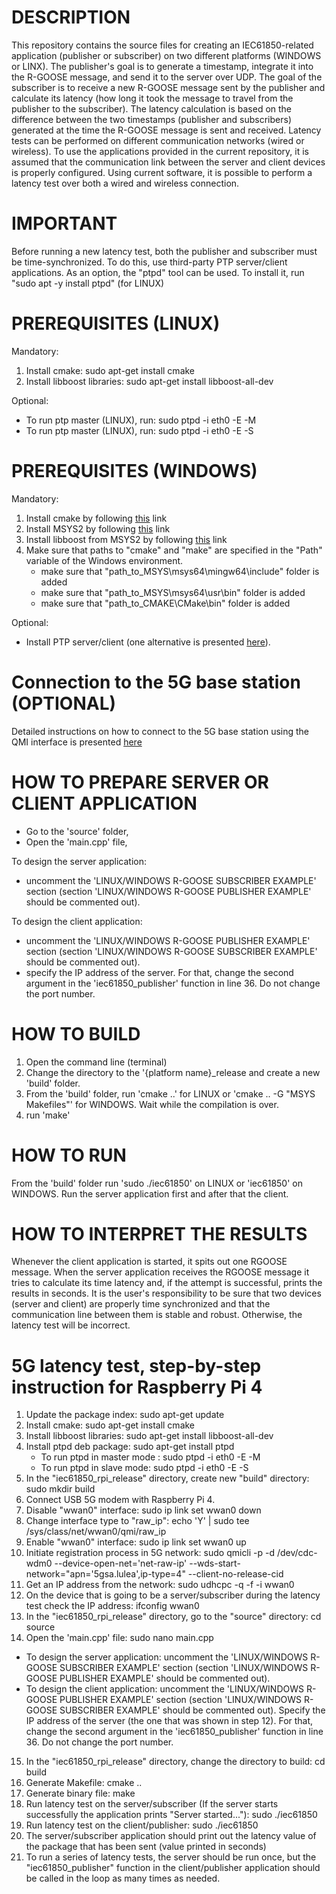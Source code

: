 # DESCRIPTION
This repository contains the source files for creating an IEC61850-related application (publisher or subscriber) on two different platforms (WINDOWS or LINX). The publisher's goal is to generate a timestamp, integrate it into the R-GOOSE message, and send it to the server over UDP. The goal of the subscriber is to receive a new R-GOOSE message sent by the publisher and calculate its latency (how long it took the message to travel from the publisher to the subscriber). The latency calculation is based on the difference between the two timestamps (publisher and subscribers) generated at the time the R-GOOSE message is sent and received. Latency tests can be performed on different communication networks (wired or wireless). To use the applications provided in the current repository, it is assumed that the communication link between the server and client devices is properly configured. Using current software, it is possible to perform a latency test over both a wired and wireless connection.  

# IMPORTANT
Before running a new latency test, both the publisher and subscriber must be time-synchronized. To do this, use third-party PTP server/client applications. As an option, the "ptpd" tool can be used. To install it, run "sudo apt -y install ptpd" (for LINUX)

# PREREQUISITES (LINUX)
Mandatory:
1. Install cmake: sudo apt-get install cmake
2. Install libboost libraries: sudo apt-get install libboost-all-dev

Optional:
- To run ptp master (LINUX), run: sudo ptpd -i eth0 -E -M
- To run ptp master (LINUX), run: sudo ptpd -i eth0 -E -S

# PREREQUISITES (WINDOWS)
Mandatory:
1. Install cmake by following [this](https://cmake.org/download/) link
2. Install MSYS2 by following [this](https://www.msys2.org/) link
3. Install libboost from MSYS2 by following [this](https://packages.msys2.org/package/mingw-w64-x86_64-boost) link
4. Make sure that paths to "cmake" and "make" are specified in the "Path" variable of the Windows environment.
   - make sure that "path_to_MSYS\msys64\mingw64\include" folder is added
   - make sure that "path_to_MSYS\msys64\usr\bin" folder is added
   - make sure that "path_to_CMAKE\CMake\bin" folder is added

Optional:
- Install PTP server/client (one alternative is presented [here](https://timemachinescorp.com/wp-content/uploads/Windows10PTPClient.pdf)).

# Connection to the 5G base station (OPTIONAL)
Detailed instructions on how to connect to the 5G base station using the QMI interface is presented [here](https://docs.sixfab.com/page/setting-up-a-data-connection-over-qmi-interface-using-libqmi)

# HOW TO PREPARE SERVER OR CLIENT APPLICATION
- Go to the 'source' folder,
- Open the 'main.cpp' file,

To design the server application:
- uncomment the 'LINUX/WINDOWS R-GOOSE SUBSCRIBER EXAMPLE' section (section 'LINUX/WINDOWS R-GOOSE PUBLISHER EXAMPLE' should be commented out).

To design the client application:
- uncomment the 'LINUX/WINDOWS R-GOOSE PUBLISHER EXAMPLE' section (section 'LINUX/WINDOWS R-GOOSE SUBSCRIBER EXAMPLE' should be commented out).
- specify the IP address of the server. For that, change the second argument in the 'iec61850_publisher' function in line 36. Do not change the port number.

# HOW TO BUILD
1. Open the command line (terminal)
2. Change the directory to the '{platform name}_release and create a new 'build' folder.
3. From the 'build' folder, run 'cmake ..' for LINUX or 'cmake .. -G "MSYS Makefiles"' for WINDOWS. Wait while the compilation is over.
4. run 'make'

# HOW TO RUN
From the 'build' folder run 'sudo ./iec61850' on LINUX or 'iec61850' on WINDOWS. Run the server application first and after that the client.

# HOW TO INTERPRET THE RESULTS
Whenever the client application is started, it spits out one RGOOSE message. When the server application receives the RGOOSE message it tries to calculate its time latency and, if the attempt is successful, prints the results in seconds. It is the user's responsibility to be sure that two devices (server and client) are properly time synchronized and that the communication line between them is stable and robust. Otherwise, the latency test will be incorrect.

# 5G latency test, step-by-step instruction for Raspberry Pi 4
1. Update the package index: sudo apt-get update
2. Install cmake: sudo apt-get install cmake
3. Install libboost libraries: sudo apt-get install libboost-all-dev
4. Install ptpd deb package: sudo apt-get install ptpd
   - To run ptpd in master mode : sudo ptpd -i eth0 -E -M
   - To run ptpd in slave mode: sudo ptpd -i eth0 -E -S
5. In the "iec61850_rpi_release" directory, create new "build" directory: sudo mkdir build
6. Connect USB 5G modem with Raspberry Pi 4.
7. Disable "wwan0" interface: sudo ip link set wwan0 down
8. Change interface type to "raw_ip": echo 'Y' | sudo tee /sys/class/net/wwan0/qmi/raw_ip
9. Enable "wwan0" interface: sudo ip link set wwan0 up
10. Initiate registration process in 5G network: sudo qmicli -p -d /dev/cdc-wdm0 --device-open-net='net-raw-ip' --wds-start-network="apn='5gsa.lulea',ip-type=4" --client-no-release-cid
11. Get an IP address from the network: sudo udhcpc -q -f -i wwan0
12. On the device that is going to be a server/subscriber during the latency test check the IP address: ifconfig wwan0
13. In the "iec61850_rpi_release" directory, go to the "source" directory: cd source
14. Open the 'main.cpp' file: sudo nano main.cpp
   - To design the server application: uncomment the 'LINUX/WINDOWS R-GOOSE SUBSCRIBER EXAMPLE' section (section 'LINUX/WINDOWS R-GOOSE PUBLISHER EXAMPLE' should be commented out).
   - To design the client application: uncomment the 'LINUX/WINDOWS R-GOOSE PUBLISHER EXAMPLE' section (section 'LINUX/WINDOWS R-GOOSE SUBSCRIBER EXAMPLE' should be commented out). Specify the IP address of the server (the one that was shown in step 12). For that, 
     change the second argument in the 'iec61850_publisher' function in line 36. Do not change the port number.
15. In the "iec61850_rpi_release" directory, change the directory to build: cd build
16. Generate Makefile: cmake ..
17. Generate binary file: make
18. Run latency test on the server/subscriber (If the server starts successfully the application prints "Server started..."): sudo ./iec61850
19. Run latency test on the client/publisher: sudo ./iec61850
20. The server/subscriber application should print out the latency value of the package that has been sent (value printed in seconds)
21. To run a series of latency tests, the server should be run once, but the "iec61850_publisher" function in the client/publisher application should be called in the loop as many times as needed.
